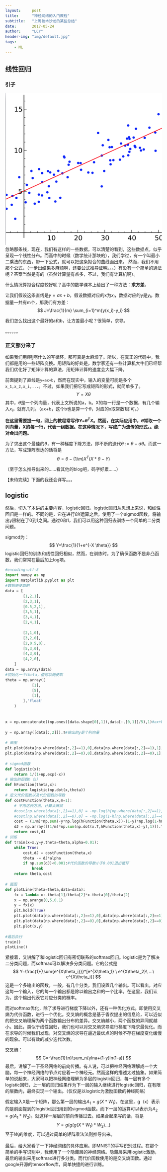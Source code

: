 ```yaml
---
layout:     post
title:      "神经网络的入门教程"
subtitle:   "上周技术沙龙的某些总结"
date:       2017-05-24
author:     "LCY"
header-img: "img/default.jpg"
tags:
    - ML
---
```




## 线性回归
### 引子
![](/img/in-post/nurealNetwork-salon/LinearRegressionImg.png)
忽略那条线，现在，我们有这样的一些数据。可以清楚的看到，这些数据点，似乎呈现一个线性分布。而高中的时候（数学统计那块的），我们学过，有一个叫最小二乘法的东西，带一下公式，就可以把这条拟合的曲线画出来。
然而，我们不用那个公式，（一步出结果多麻烦啊，还要公式推导证明。。。）有没有一个简单的通法呢？答案当然是有的（虽然计算量有点多，不过，我们有计算机啊）。

什么情况算拟合程度较好呢？高中的数学课本上给出了一种方法：**求方差**。

让我们假设这条直线是$y=ax+b$，假设数据对应的x为$x_i$，数据对应的y是$y_i$。数据量一共有m个，那我们有方差：
$$
J=\frac{1}{m} \sum_{i=1}^m{y(x_i)-y_i}
$$



我们怎么找出这个最好的a和b，让方差最小呢？很简单，求导。

。。。。。。

### 正文部分来了

如果我们用i啊j啊什么的写循环，那可真是太麻烦了。所以，在真正的代码中，我们都是用的一些矩阵变换。用矩阵的好处是，数学家还有一些计算机大牛们已经帮我们优化好了矩阵计算的算法，用矩阵计算的速度会大幅下降。

前面提到了直线是`y=ax+b`，然而在现实中，输入的变量可能是多个`x_1,x_2,x_i,...`。不过，如果我们把它写成矩阵的形式，就简单多了。
$$
Y=X\theta
$$
其中，$\theta$是一个列向量，代表上文所说的a，b。X的每一行是一个数据，有几个输入$x_i$，就有几列。（ax+b，这个b也是算一个$\theta$，对应的x取常数1即可。）

**在这里需要提一句，网上的教程常写作Y=${\theta}^TX$。然而，在实际应用中，$\theta$常取一个列向量，X的每一行，代表一组数据。在这种情况下，写成广为流传的形式。。绝对会出问题。**

为了求出这个最佳的$\theta$，有一种梯度下降方法，即不断的迭代$\theta := \theta-d\theta$。而这一方法，写成矩阵表达的话将是
$$
\theta=\theta-(1/m)X^T(X*\theta-Y)
$$

（至于怎么推导出来的……看其他的blog吧，码字好累……）















【未待完续】下面的我还会详写。。。





## logistic

然后，切入了本讲的主要内容，logistic回归。logistic回归从思想上来说，和线性回归是一样的。不同的是，它在进行$\theta X$运算之后，使用了一个sigmod函数，将输出y限制在了0到1之间。通过0和1，我们可以用这种回归去训练一个简单的二分类问题。

sigmod为：
$$
Y=\frac{1}{1+e^{-X \theta}}
$$
logistic回归的训练和线性回归相似，然而，在训练时，为了确保函数不是非凸函数，我们常常在最后加上log项。



```python
#encoding:utf-8
import numpy as np
import matplotlib.pyplot as plt
#数据随便取的
data = [
        [1,2,1],
        [2,3,1],
        [0.5,2,1],
        [3,5,1],
        [3,4,1],
        [2,4,1],
        
        [2,1,0],
        [3,2,0],
        [2,0.5,0],
        [5,3,0],
        [4,3,0],
        [4,2,0],
    ]
data = np.array(data)
#初始化一个theta，值可以随便取
theta = np.array([
            [1],
            [5],
            [1],
        ],'float'
    )


x = np.concatenate((np.ones([data.shape[0],1]),data[:,[0,1]]/5),1)#ax+b啊，添加偏置项b（就是加上一列常数1）

y = np.array([data[:,2]]).T#输出的y是个列向量

# 画图
plt.plot(data[np.where(data[:,2]==1),0],data[np.where(data[:,2]==1),1],'r+')
plt.plot(data[np.where(data[:,2]==0),0],data[np.where(data[:,2]==0),1],'b*')

# sigmod函数
def logistic(x):
    return 1/(1+np.exp(-x))
# 输出的函数h（x）
def hFunction(theta,x):
    return logistic(np.dot(x,theta))
# 定义代价函数以及代价函数的导数
def costFunction(theta,x,m=1):
    # 不用这种方法，计算太麻烦
    #cost[np.where(data[:,2]==1),0] = -np.log(h[np.where(data[:,2]==1),0])
    #cost[np.where(data[:,2]==0),0] = -np.log(1-h[np.where(data[:,2]==0),0])
    cost = (1/m)*np.sum(-y*np.log(hFunction(theta,x))-(1-y)*np.log(1-hFunction(theta,x)))
    dJ = np.array([(1/m)*np.sum(np.dot(x.T,hFunction(theta,x)-y),1)]).T
    return cost,dJ
# 训练
def train(x=x,y=y,theta=theta,alpha=0.01):
    while True:
        cost,dJ = costFunction(theta,x)
        theta -= dJ*alpha
        if np.sum(dJ)<0.001:#代价函数的导数小于0.001退出循环
            break
    return theta,cost

# 画图
def plotLine(theta=theta,data=data):
    fx = lambda x:-theta[1]/theta[2]*x-theta[0]/theta[2]
    x = np.arange(0,5,0.1)
    y = fx(x)
    plt.hold(True)
    plt.plot(data[np.where(data[:,2]==1),0],data[np.where(data[:,2]==1),1],'r+')
    plt.plot(data[np.where(data[:,2]==0),0],data[np.where(data[:,2]==0),1],'b*')
    plt.plot(x,y)

#最后执行 
train()
plotLine()
```





紧接着，又讲解了和logistic回归有密切联系的softmax回归。logistic是为了解决二分类问题，而softmax可以解决多分类问题。它的公式是
$$
Y=\frac{1}{\sum{e^{X\theta_i}}}*[e^{X\theta_1} \ e^{X\theta_2}\ ...\ e^{X\theta_i}]
$$
这是一个多输出的函数，一般，有几个分类，我们设置几个输出。可以看出，对应这每一个输入，它的每一个输出都是除以输出之和的一个比率。在这里，我们认为，这个输出代表它对应分类的概率。

而对softmax优化，除了求导进行梯度下降以外，还有一种优化方式。即使用交叉熵为代价函数，进行一个优化。交叉熵的概念是基于香农提出的信息论，可以近似的把交叉熵理解为两个函数输出分布的差异。交叉熵越小，两个函数的异同就越小。因此，类似于线性回归，我们也可以对交叉熵求导进行梯度下降求最优化。而在求导的时候我们发现，对交叉熵的求导在逼近最优点的时候不存在梯度变化缓慢的现象。可以有效的减少迭代次数。

交叉熵：
$$
C=-\frac{1}{n}\sum_n{ylna+(1-y)ln(1-a)}
$$
最后，讲解了一下圣经网络的前向传播。有人说，可以把神经网络理解成一个大脑，每一个神经网络的节点对应着一个神经元。然而这样的描述太过抽象。如果简单的说起来，大家可以把神经网络理解为多层的logistic回归，每一层有多个logistic回归，上一层的回归结果作为下一层的输入继续进行logistic回归，在有限的层数内，最终实现一个输出。（仅仅是以logistic为激励函数的神经网络）

假定输入X是一个矩阵，那么第一层的输出$A_1=g(X*W_1)$。在这里，g（x）表示的是前面提到的logistic回归用到的sigmod函数。而下一层的运算可以表示为$A_2=g(A_1*W_2)$。就这样一层层的前向传播过去。如果合起来写的话，将是
$$
Y=g(g(g(X*W_1)*W_2)...)
$$
至于$W_i$的维度，可以通过简单的矩阵乘法法则推导出来。



最后，给大家看了一下神经网络的具体应用。即MNIST的手写识别过程。在那个简单的手写识别中，我使用了一个隐藏层的神经网络。隐藏层采用logistic激励，最后的输出采用softmax进行多分类。而代价函数使用的是交叉熵函数。通过google开源的tensorflow库，简单快捷的进行训练。